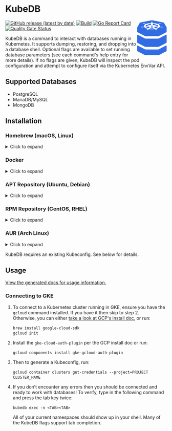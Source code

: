 # KubeDB

<img src="./assets/icon.svg" alt="KubeDB Icon" width="92" align="right">

[![GitHub release (latest by date)](https://img.shields.io/github/v/release/clevyr/kubedb)](https://github.com/clevyr/kubedb/releases)
[![Build](https://github.com/clevyr/kubedb/actions/workflows/build.yml/badge.svg)](https://github.com/clevyr/kubedb/actions/workflows/build.yml)
[![Go Report Card](https://goreportcard.com/badge/github.com/clevyr/kubedb)](https://goreportcard.com/report/github.com/clevyr/kubedb)
[![Quality Gate Status](https://sonarcloud.io/api/project_badges/measure?project=clevyr_kubedb&metric=alert_status)](https://sonarcloud.io/summary/new_code?id=clevyr_kubedb)

KubeDB is a command to interact with databases running in Kubernetes.
It supports dumping, restoring, and dropping into a database shell.
Optional flags are available to set running database parameters
(see each command's help entry for more details).
If no flags are given, KubeDB will inspect the pod configuration and attempt
to configure itself via the Kubernetes EnvVar API.

## Supported Databases
- PostgreSQL
- MariaDB/MySQL
- MongoDB

## Installation

### Homebrew (macOS, Linux)

<details>
  <summary>Click to expand</summary>

  ```shell
  brew install clevyr/tap/kubedb
  ```
</details>

### Docker

<details>
  <summary>Click to expand</summary>

KubeDB has a Docker image available at [`ghcr.io/clevyr/kubedb`](https://ghcr.io/clevyr/kubedb)

```shell
docker pull ghcr.io/clevyr/kubedb
```

To use this image, you will need to volume bind a couple of directories into the Docker container:

1. **Kubeconfig:** Typically, this will be at `~/.kube/config`, and the container expects it to be at `/.kube/config`.
   - Example: `-v "$HOME/.kube/config:/.kube/config"`
2. **Data dir:** A directory to hold the generated dump or that has a sql file to restore. The container expects this to be at `/data`.
   - Example: `-v "$PWD:/data"`

#### Example:
```shell
docker run --rm -it -v "$HOME/.kube:/.kube" -v "$PWD:/data" ghcr.io/clevyr/kubedb dump
```
</details>

### APT Repository (Ubuntu, Debian)

<details>
  <summary>Click to expand</summary>

1. If you don't have it already, install the `ca-certificates` package
   ```shell
   sudo apt install ca-certificates
   ```

2. Add Clevyr's apt repository
   ```
   echo 'deb [trusted=yes] https://apt.clevyr.com /' | sudo tee /etc/apt/sources.list.d/clevyr.list
   ```

3. Update apt repositories
   ```shell
   sudo apt update
   ```

4. Install KubeDB
   ```shell
   sudo apt install kubedb
   ```
</details>

### RPM Repository (CentOS, RHEL)

<details>
  <summary>Click to expand</summary>

1. If you don't have it already, install the `ca-certificates` package
   ```shell
   sudo yum install ca-certificates
   ```

2. Add Clevyr's rpm repository to `/etc/yum.repos.d/clevyr.repo`
   ```ini
   [clevyr]
   name=Clevyr
   baseurl=https://rpm.clevyr.com
   enabled=1
   gpgcheck=0
   ```

3. Install KubeDB
   ```shell
   sudo yum install kubedb
   ```
</details>

### AUR (Arch Linux)

<details>
  <summary>Click to expand</summary>

Install [kubedb-bin](https://aur.archlinux.org/packages/kubedb-bin) with your [AUR helper](https://wiki.archlinux.org/index.php/AUR_helpers) of choice.
</details>

KubeDB requires an existing Kubeconfig. See below for details.

## Usage

[View the generated docs for usage information.](docs/kubedb.md)

### Connecting to GKE

1. To connect to a Kubernetes cluster running in GKE,
   ensure you have the `gcloud` command installed. 
   If you have it then skip to step 2.  
   Otherwise, you can either [take a look at GCP's install doc](https://cloud.google.com/sdk/docs/install), 
   or run:

   ```shell
   brew install google-cloud-sdk
   gcloud init
   ```
2. Install the `gke-cloud-auth-plugin` per the GCP install doc or run:

    ```shell
    gcloud components install gke-gcloud-auth-plugin
    ```

3. Then to generate a Kubeconfig, run:

   ```shell
   gcloud container clusters get-credentials --project=PROJECT CLUSTER_NAME
   ```
   
4. If you don’t encounter any errors then you should be connected and ready to work with databases!
   To verify, type in the following command and press the tab key twice:

   ```shell
   kubedb exec -n <TAB><TAB>
   ```

   All of your current namespaces should show up in your shell.
   Many of the KubeDB flags support tab completion.
